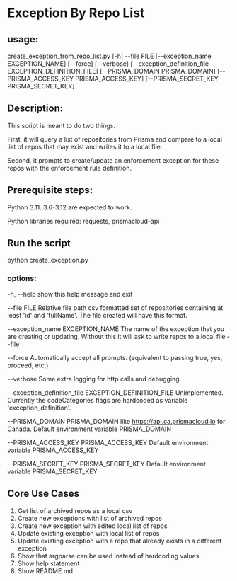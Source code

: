 # Exception By Repo List

## usage: 
create_exception_from_repo_list.py [-h] --file FILE
                                          [--exception_name EXCEPTION_NAME]
                                          [--force] [--verbose]
                                          [--exception_definition_file EXCEPTION_DEFINITION_FILE]
                                          [--PRISMA_DOMAIN PRISMA_DOMAIN]
                                          [--PRISMA_ACCESS_KEY PRISMA_ACCESS_KEY]
                                          [--PRISMA_SECRET_KEY PRISMA_SECRET_KEY]

## Description:
This script is meant to do two things. 

First, it will query a list of repositories from Prisma and compare to a local list of repos that may exist and writes it to a local file.

Second, it prompts to create/update an enforcement exception for these repos with the enforcement rule definition.

## Prerequisite steps:

Python 3.11. 3.6-3.12 are expected to work.

Python libraries required: requests, prismacloud-api

## Run the script
python create_exception.py <args>

### options:
  -h, --help            show this help message and exit

  --file FILE           Relative file path csv formatted set of repositories
                        containing at least 'id' and 'fullName'. The file
                        created will have this format.
  
  --exception_name EXCEPTION_NAME
                        The name of the exception that you are creating or
                        updating. Without this it will ask to write repos to a
                        local file --file
  
  --force               Automatically accept all prompts. (equivalent to
                        passing true, yes, proceed, etc.)
  
  --verbose             Some extra logging for http calls and debugging.
  
  --exception_definition_file EXCEPTION_DEFINITION_FILE
                        Unimplemented. Currently the codeCategories flags are
                        hardcoded as variable 'exception_definition'.
  
  --PRISMA_DOMAIN PRISMA_DOMAIN
                        like https://api.ca.prismacloud.io for Canada. Default
                        environment variable PRISMA_DOMAIN
  
  --PRISMA_ACCESS_KEY PRISMA_ACCESS_KEY
                        Default environment variable PRISMA_ACCESS_KEY
  
  --PRISMA_SECRET_KEY PRISMA_SECRET_KEY
                        Default environment variable PRISMA_SECRET_KEY

## Core Use Cases
1. Get list of archived repos as a local csv
2. Create new exceptions with list of archived repos
3. Create new exception with edited local list of repos
4. Update existing exception with local list of repos
5. Update existing exception with a repo that already exists in a different exception
6. Show that argparse can be used instead of hardcoding values. 
7. Show help statement
8. Show README.md
